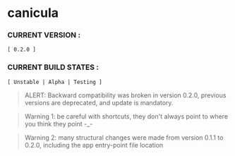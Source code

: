# canicula

### CURRENT VERSION :     
    [ 0.2.0 ]

### CURRENT BUILD STATES : 
    [ Unstable | Alpha | Testing ]

> ALERT: Backward compatibility was broken in version 0.2.0, previous versions are deprecated, and update is mandatory.

> Warning 1: be careful with shortcuts, they don't always point to where you think they point -_- 

> Warning 2: many structural changes were made from version 0.1.1 to 0.2.0, including the app entry-point file location

